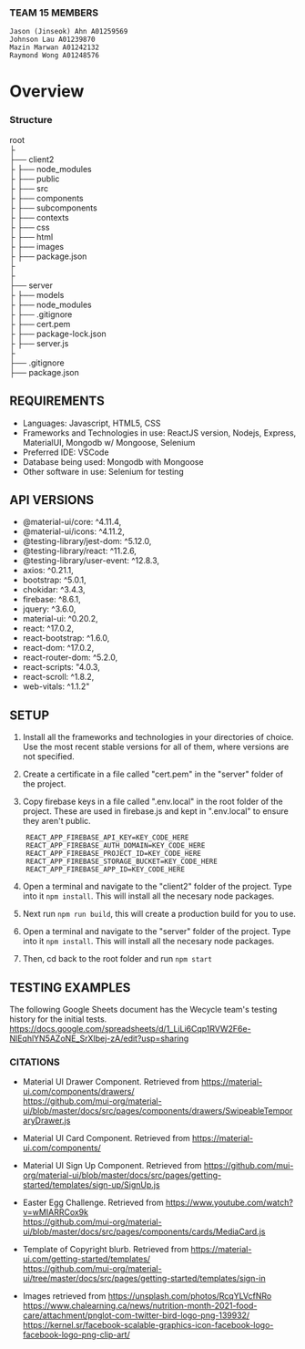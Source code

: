 ### TEAM 15 MEMBERS
    Jason (Jinseok) Ahn A01259569
    Johnson Lau A01239870
    Mazin Marwan A01242132
    Raymond Wong A01248576

# Overview

### Structure
root  
├  
├── client2  
├       ├── node_modules  
├       ├── public  
├       ├──  src  
├       ├──  components  
├       ├──  subcomponents  
├       ├──  contexts  
├       ├──  css  
├       ├──  html  
├       ├──  images  
├       ├──  package.json  
├  
├  
├── server  
├       ├──  models  
├       ├──  node_modules     
├       ├──  .gitignore  
├       ├──  cert.pem  
├       ├──  package-lock.json  
├       ├──  server.js  
├   
├──  .gitignore  
├──  package.json  


## REQUIREMENTS
- Languages: Javascript, HTML5, CSS
- Frameworks and Technologies in use: ReactJS version, Nodejs, Express, MaterialUI, Mongodb w/ Mongoose, Selenium
- Preferred IDE: VSCode
- Database being used: Mongodb with Mongoose
- Other software in use: Selenium for testing

## API VERSIONS
- @material-ui/core: ^4.11.4,
- @material-ui/icons: ^4.11.2,
- @testing-library/jest-dom: ^5.12.0,
- @testing-library/react: ^11.2.6,
- @testing-library/user-event: ^12.8.3,
- axios: ^0.21.1,
- bootstrap: ^5.0.1,
- chokidar: ^3.4.3,
- firebase: ^8.6.1,
- jquery: ^3.6.0,
- material-ui: ^0.20.2,
- react: ^17.0.2,
- react-bootstrap: ^1.6.0,
- react-dom: ^17.0.2,
- react-router-dom: ^5.2.0,
- react-scripts: "4.0.3,
- react-scroll: ^1.8.2,
- web-vitals: ^1.1.2"


## SETUP
1. Install all the frameworks and technologies in your directories of choice. Use the most recent stable versions for all of them, where versions are not specified.

2. Create a certificate in a file called "cert.pem" in the "server" folder of the project.

3. Copy firebase keys in a file called ".env.local" in the root folder of the project. These are used in firebase.js and kept in ".env.local" to ensure they aren't public.
```    
    REACT_APP_FIREBASE_API_KEY=KEY_CODE_HERE
    REACT_APP_FIREBASE_AUTH_DOMAIN=KEY_CODE_HERE
    REACT_APP_FIREBASE_PROJECT_ID=KEY_CODE_HERE
    REACT_APP_FIREBASE_STORAGE_BUCKET=KEY_CODE_HERE
    REACT_APP_FIREBASE_APP_ID=KEY_CODE_HERE
```

4. Open a terminal and navigate to the "client2" folder of the project. Type into it `npm install`. This will install all the necesary node packages.
5. Next run `npm run build`, this will create a production build for you to use.

6. Open a terminal and navigate to the "server" folder of the project. Type into it `npm install`. This will install all the necesary node packages.
7. Then, cd back to the root folder and run `npm start` 

## TESTING EXAMPLES
The following Google Sheets document has the Wecycle team's testing history for the initial tests.  
    https://docs.google.com/spreadsheets/d/1_LiLi6Cqp1RVW2F6e-NlEqhlYN5AZoNE_SrXIbej-zA/edit?usp=sharing

### CITATIONS  
- Material UI Drawer Component. Retrieved from https://material-ui.com/components/drawers/  
                                               https://github.com/mui-org/material-ui/blob/master/docs/src/pages/components/drawers/SwipeableTemporaryDrawer.js

- Material UI Card Component. Retrieved from https://material-ui.com/components/  

- Material UI Sign Up Component. Retrieved from https://github.com/mui-org/material-ui/blob/master/docs/src/pages/getting-started/templates/sign-up/SignUp.js  

- Easter Egg Challenge. Retrieved from https://www.youtube.com/watch?v=wMIARRCox9k  
                                       https://github.com/mui-org/material-ui/blob/master/docs/src/pages/components/cards/MediaCard.js

- Template of Copyright blurb. Retrieved from https://material-ui.com/getting-started/templates/  
                                              https://github.com/mui-org/material-ui/tree/master/docs/src/pages/getting-started/templates/sign-in

- Images retrieved from https://unsplash.com/photos/RcqYLVcfNRo  
                        https://www.chalearning.ca/news/nutrition-month-2021-food-care/attachment/pnglot-com-twitter-bird-logo-png-139932/
                        https://kernel.sr/facebook-scalable-graphics-icon-facebook-logo-facebook-logo-png-clip-art/

